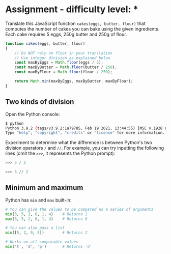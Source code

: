 # Assignment - difficulty level: *

Translate this JavaScript function `cakes(eggs, butter, flour)` that computes
the number of cakes you can bake using the given ingredients.
Each cake requires 5 eggs, 250g butter and 250g of flour.

```javascript
function cakes(eggs, butter, flour)
{
    // Do NOT rely on floor in your translation
    // Use integer division as explained below
    const maxByEggs = Math.floor(eggs / 5);
    const maxByButter = Math.floor(butter / 250);
    const maxByFlour = Math.floor(flour / 250);

    return Math.min(maxByEggs, maxByButter, maxByFlour);
}
```

## Two kinds of division

Open the Python console:

```bash
$ python
Python 3.9.2 (tags/v3.9.2:1a79785, Feb 19 2021, 13:44:55) [MSC v.1928 64 bit (AMD64)] on win32
Type "help", "copyright", "credits" or "license" for more information.
```

Experiment to determine what the difference is between
Python's two division operators `/` and `//`. For example, you can try inputting the
following lines (omit the `>>>`, it represents the Python prompt):

```python
>>> 5 / 2

>>> 5 // 2
```

## Minimum and maximum

Python has `min` and `max` built-in:

```python
# You can give the values to be compared as a series of arguments
min(3, 5, 2, 6, 1, 4)    # Returns 1
max(3, 5, 2, 6, 1, 4)    # Returns 6

# You can also pass a list
min([5, 2, 9, 4])        # Returns 2

# Works on all comparable values
min('t', 'd', 'p')       # Returns 'd'
```
